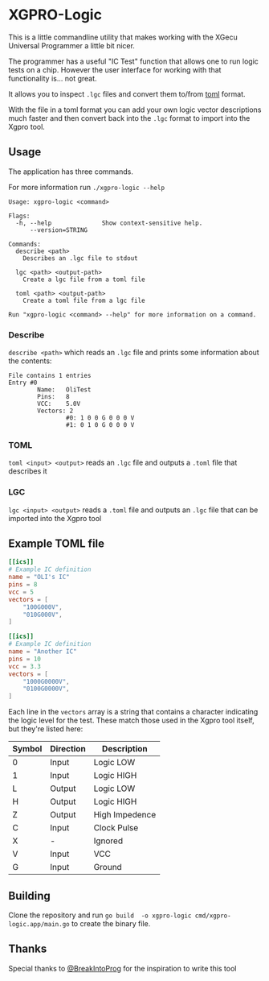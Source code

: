 # XGPRO-Logic

This is a little commandline utility that makes working with the XGecu Universal Programmer a little bit nicer.

The programmer has a useful "IC Test" function that allows one to run logic tests on a chip. However the user interface for working with that functionality is... not great.

It allows you to inspect `.lgc` files and convert them to/from [toml](https://github.com/toml-lang/toml) format.

With the file in a toml format you can add your own logic vector descriptions much faster and then convert back into the `.lgc` format to import into the Xgpro tool.

## Usage

The application has three commands.

For more information run `./xgpro-logic --help`

```
Usage: xgpro-logic <command>

Flags:
  -h, --help              Show context-sensitive help.
      --version=STRING

Commands:
  describe <path>
    Describes an .lgc file to stdout

  lgc <path> <output-path>
    Create a lgc file from a toml file

  toml <path> <output-path>
    Create a toml file from a lgc file

Run "xgpro-logic <command> --help" for more information on a command.
```

### Describe
`describe <path>` which reads an `.lgc` file and prints some information about the contents:

```
File contains 1 entries
Entry #0
        Name:   OliTest
        Pins:   8
        VCC:    5.0V
        Vectors: 2
                #0: 1 0 0 G 0 0 0 V 
                #1: 0 1 0 G 0 0 0 V 
```

### TOML
`toml <input> <output>` reads an `.lgc` file and outputs a `.toml` file that describes it

### LGC
`lgc <input> <output>` reads a `.toml` file and outputs an `.lgc` file that can be imported into the Xgpro tool

## Example TOML file

```toml
[[ics]]
# Example IC definition
name = "OLI's IC"
pins = 8
vcc = 5
vectors = [
    "100G000V",
    "010G000V",
]

[[ics]]
# Example IC definition
name = "Another IC"
pins = 10
vcc = 3.3
vectors = [
    "1000G0000V",
    "0100G0000V",
]
```

Each line in the `vectors` array is a string that contains a character indicating the logic level for the test. These match those used in the Xgpro tool itself, but they're listed here:

Symbol | Direction | Description
--- | --- | --
0 | Input | Logic LOW
1 | Input | Logic HIGH
L | Output | Logic LOW
H | Output | Logic HIGH
Z | Output | High Impedence
C | Input | Clock Pulse
X | - | Ignored
V | Input | VCC
G | Input | Ground

## Building

Clone the repository and run `go build  -o xgpro-logic cmd/xgpro-logic.app/main.go` to create the binary file.


## Thanks

Special thanks to [@BreakIntoProg](https://twitter.com/breakintoprog) for the inspiration to write this tool